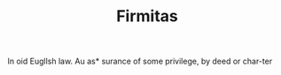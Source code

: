 ---
title: Firmitas
letter: F
permalink: "/definitions/bld-firmitas.html"
body: In oid Eugllsh law. Au as* surance of some privilege, by deed or char-ter
published_at: '2018-07-07'
source: Black's Law Dictionary 2nd Ed (1910)
layout: post
---